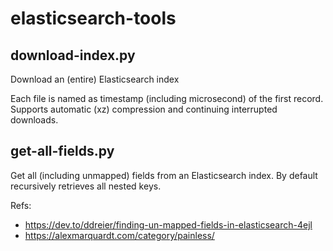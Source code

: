 # elasticsearch-tools

## download-index.py
Download an (entire) Elasticsearch index

Each file is named as timestamp (including microsecond) of the first record.  Supports automatic
(xz) compression and continuing interrupted downloads.

## get-all-fields.py
Get all (including unmapped) fields from an Elasticsearch index.  By default recursively retrieves
all nested keys.

Refs:
- https://dev.to/ddreier/finding-un-mapped-fields-in-elasticsearch-4ejl
- https://alexmarquardt.com/category/painless/
